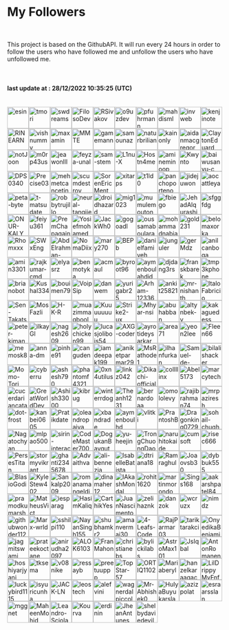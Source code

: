 <h1>My Followers</h1><br><p>This project is based on the GithubAPI. It will run every 24 hours in order to follow the users who have followed me and unfollow the users who have unfollowed me.</p><br><h4>last update at : 28/12/2022 10:35:25 (UTC)</h4><br><a href="https://github.com/esin"><img src="https://github.com/esin.png" alt="esin" style="height:50px;width:50px;"/></a><a href="https://github.com/tmori"><img src="https://github.com/tmori.png" alt="tmori" style="height:50px;width:50px;"/></a><a href="https://github.com/swdreams"><img src="https://github.com/swdreams.png" alt="swdreams" style="height:50px;width:50px;"/></a><a href="https://github.com/FilosoDev"><img src="https://github.com/FilosoDev.png" alt="FilosoDev" style="height:50px;width:50px;"/></a><a href="https://github.com/RSivakov"><img src="https://github.com/RSivakov.png" alt="RSivakov" style="height:50px;width:50px;"/></a><a href="https://github.com/o9uzdev"><img src="https://github.com/o9uzdev.png" alt="o9uzdev" style="height:50px;width:50px;"/></a><a href="https://github.com/pfuhrmann"><img src="https://github.com/pfuhrmann.png" alt="pfuhrmann" style="height:50px;width:50px;"/></a><a href="https://github.com/mahdisml"><img src="https://github.com/mahdisml.png" alt="mahdisml" style="height:50px;width:50px;"/></a><a href="https://github.com/invweb"><img src="https://github.com/invweb.png" alt="invweb" style="height:50px;width:50px;"/></a><a href="https://github.com/kenjinote"><img src="https://github.com/kenjinote.png" alt="kenjinote" style="height:50px;width:50px;"/></a><a href="https://github.com/RINEARN"><img src="https://github.com/RINEARN.png" alt="RINEARN" style="height:50px;width:50px;"/></a><a href="https://github.com/vishnummv"><img src="https://github.com/vishnummv.png" alt="vishnummv" style="height:50px;width:50px;"/></a><a href="https://github.com/maxamin"><img src="https://github.com/maxamin.png" alt="maxamin" style="height:50px;width:50px;"/></a><a href="https://github.com/MMTE"><img src="https://github.com/MMTE.png" alt="MMTE" style="height:50px;width:50px;"/></a><a href="https://github.com/gamemann"><img src="https://github.com/gamemann.png" alt="gamemann" style="height:50px;width:50px;"/></a><a href="https://github.com/samounaz"><img src="https://github.com/samounaz.png" alt="samounaz" style="height:50px;width:50px;"/></a><a href="https://github.com/naturbrilian"><img src="https://github.com/naturbrilian.png" alt="naturbrilian" style="height:50px;width:50px;"/></a><a href="https://github.com/kainonly"><img src="https://github.com/kainonly.png" alt="kainonly" style="height:50px;width:50px;"/></a><a href="https://github.com/aidanmacgregor"><img src="https://github.com/aidanmacgregor.png" alt="aidanmacgregor" style="height:50px;width:50px;"/></a><a href="https://github.com/ClaytonEduard"><img src="https://github.com/ClaytonEduard.png" alt="ClaytonEduard" style="height:50px;width:50px;"/></a><a href="https://github.com/notJoon"><img src="https://github.com/notJoon.png" alt="notJoon" style="height:50px;width:50px;"/></a><a href="https://github.com/m0rp43us"><img src="https://github.com/m0rp43us.png" alt="m0rp43us" style="height:50px;width:50px;"/></a><a href="https://github.com/jeawonlll"><img src="https://github.com/jeawonlll.png" alt="jeawonlll" style="height:50px;width:50px;"/></a><a href="https://github.com/feyza-unal"><img src="https://github.com/feyza-unal.png" alt="feyza-unal" style="height:50px;width:50px;"/></a><a href="https://github.com/sam-stem"><img src="https://github.com/sam-stem.png" alt="sam-stem" style="height:50px;width:50px;"/></a><a href="https://github.com/L1nu-X"><img src="https://github.com/L1nu-X.png" alt="L1nu-X" style="height:50px;width:50px;"/></a><a href="https://github.com/Hostn4me"><img src="https://github.com/Hostn4me.png" alt="Hostn4me" style="height:50px;width:50px;"/></a><a href="https://github.com/amineminoop"><img src="https://github.com/amineminoop.png" alt="amineminoop" style="height:50px;width:50px;"/></a><a href="https://github.com/Kwynto"><img src="https://github.com/Kwynto.png" alt="Kwynto" style="height:50px;width:50px;"/></a><a href="https://github.com/baiwusanyu-c"><img src="https://github.com/baiwusanyu-c.png" alt="baiwusanyu-c" style="height:50px;width:50px;"/></a><a href="https://github.com/DPS0340"><img src="https://github.com/DPS0340.png" alt="DPS0340" style="height:50px;width:50px;"/></a><a href="https://github.com/Precise03"><img src="https://github.com/Precise03.png" alt="Precise03" style="height:50px;width:50px;"/></a><a href="https://github.com/mehmetcancetin"><img src="https://github.com/mehmetcancetin.png" alt="mehmetcancetin" style="height:50px;width:50px;"/></a><a href="https://github.com/scumdestroy"><img src="https://github.com/scumdestroy.png" alt="scumdestroy" style="height:50px;width:50px;"/></a><a href="https://github.com/SorenEricMent"><img src="https://github.com/SorenEricMent.png" alt="SorenEricMent" style="height:50px;width:50px;"/></a><a href="https://github.com/xitarps"><img src="https://github.com/xitarps.png" alt="xitarps" style="height:50px;width:50px;"/></a><a href="https://github.com/t1ld0"><img src="https://github.com/t1ld0.png" alt="t1ld0" style="height:50px;width:50px;"/></a><a href="https://github.com/panchoporteno"><img src="https://github.com/panchoporteno.png" alt="panchoporteno" style="height:50px;width:50px;"/></a><a href="https://github.com/jidejuwon"><img src="https://github.com/jidejuwon.png" alt="jidejuwon" style="height:50px;width:50px;"/></a><a href="https://github.com/aocattleya"><img src="https://github.com/aocattleya.png" alt="aocattleya" style="height:50px;width:50px;"/></a><a href="https://github.com/peta-byte"><img src="https://github.com/peta-byte.png" alt="peta-byte" style="height:50px;width:50px;"/></a><a href="https://github.com/t-matsudate"><img src="https://github.com/t-matsudate.png" alt="t-matsudate" style="height:50px;width:50px;"/></a><a href="https://github.com/robbytrujillo"><img src="https://github.com/robbytrujillo.png" alt="robbytrujillo" style="height:50px;width:50px;"/></a><a href="https://github.com/neural-tangjie"><img src="https://github.com/neural-tangjie.png" alt="neural-tangjie" style="height:50px;width:50px;"/></a><a href="https://github.com/droidhazard"><img src="https://github.com/droidhazard.png" alt="droidhazard" style="height:50px;width:50px;"/></a><a href="https://github.com/mig1023"><img src="https://github.com/mig1023.png" alt="mig1023" style="height:50px;width:50px;"/></a><a href="https://github.com/mumulemouton"><img src="https://github.com/mumulemouton.png" alt="mumulemouton" style="height:50px;width:50px;"/></a><a href="https://github.com/fbiego"><img src="https://github.com/fbiego.png" alt="fbiego" style="height:50px;width:50px;"/></a><a href="https://github.com/JehadAlqurashi"><img src="https://github.com/JehadAlqurashi.png" alt="JehadAlqurashi" style="height:50px;width:50px;"/></a><a href="https://github.com/sfggfdg"><img src="https://github.com/sfggfdg.png" alt="sfggfdg" style="height:50px;width:50px;"/></a><a href="https://github.com/ONUR-KALYONCU"><img src="https://github.com/ONUR-KALYONCU.png" alt="ONUR-KALYONCU" style="height:50px;width:50px;"/></a><a href="https://github.com/feiyu361"><img src="https://github.com/feiyu361.png" alt="feiyu361" style="height:50px;width:50px;"/></a><a href="https://github.com/PremChapagain"><img src="https://github.com/PremChapagain.png" alt="PremChapagain" style="height:50px;width:50px;"/></a><a href="https://github.com/Yosiefmohamed"><img src="https://github.com/Yosiefmohamed.png" alt="Yosiefmohamed" style="height:50px;width:50px;"/></a><a href="https://github.com/JackWh0"><img src="https://github.com/JackWh0.png" alt="JackWh0" style="height:50px;width:50px;"/></a><a href="https://github.com/gogoadl"><img src="https://github.com/gogoadl.png" alt="gogoadl" style="height:50px;width:50px;"/></a><a href="https://github.com/oussamaboularak"><img src="https://github.com/oussamaboularak.png" alt="oussamaboularak" style="height:50px;width:50px;"/></a><a href="https://github.com/mohammadnabia"><img src="https://github.com/mohammadnabia.png" alt="mohammadnabia" style="height:50px;width:50px;"/></a><a href="https://github.com/gold231"><img src="https://github.com/gold231.png" alt="gold231" style="height:50px;width:50px;"/></a><a href="https://github.com/belomaxorka"><img src="https://github.com/belomaxorka.png" alt="belomaxorka" style="height:50px;width:50px;"/></a><a href="https://github.com/Rhomxxx"><img src="https://github.com/Rhomxxx.png" alt="Rhomxxx" style="height:50px;width:50px;"/></a><a href="https://github.com/SWxEng"><img src="https://github.com/SWxEng.png" alt="SWxEng" style="height:50px;width:50px;"/></a><a href="https://github.com/AbdElrahman-Rafaat-Amer"><img src="https://github.com/AbdElrahman-Rafaat-Amer.png" alt="AbdElrahman-Rafaat-Amer" style="height:50px;width:50px;"/></a><a href="https://github.com/NomaDiix"><img src="https://github.com/NomaDiix.png" alt="NomaDiix" style="height:50px;width:50px;"/></a><a href="https://github.com/mary270"><img src="https://github.com/mary270.png" alt="mary270" style="height:50px;width:50px;"/></a><a href="https://github.com/BEPb"><img src="https://github.com/BEPb.png" alt="BEPb" style="height:50px;width:50px;"/></a><a href="https://github.com/danielfamiyeh"><img src="https://github.com/danielfamiyeh.png" alt="danielfamiyeh" style="height:50px;width:50px;"/></a><a href="https://github.com/junguler"><img src="https://github.com/junguler.png" alt="junguler" style="height:50px;width:50px;"/></a><a href="https://github.com/gerMdz"><img src="https://github.com/gerMdz.png" alt="gerMdz" style="height:50px;width:50px;"/></a><a href="https://github.com/anilcanboga"><img src="https://github.com/anilcanboga.png" alt="anilcanboga" style="height:50px;width:50px;"/></a><a href="https://github.com/amin3301"><img src="https://github.com/amin3301.png" alt="amin3301" style="height:50px;width:50px;"/></a><a href="https://github.com/rajkumar-cmd"><img src="https://github.com/rajkumar-cmd.png" alt="rajkumar-cmd" style="height:50px;width:50px;"/></a><a href="https://github.com/elyasrz"><img src="https://github.com/elyasrz.png" alt="elyasrz" style="height:50px;width:50px;"/></a><a href="https://github.com/benmotyka"><img src="https://github.com/benmotyka.png" alt="benmotyka" style="height:50px;width:50px;"/></a><a href="https://github.com/acmaul"><img src="https://github.com/acmaul.png" alt="acmaul" style="height:50px;width:50px;"/></a><a href="https://github.com/byroot96"><img src="https://github.com/byroot96.png" alt="byroot96" style="height:50px;width:50px;"/></a><a href="https://github.com/aymenboulahdid"><img src="https://github.com/aymenboulahdid.png" alt="aymenboulahdid" style="height:50px;width:50px;"/></a><a href="https://github.com/djdang3rs"><img src="https://github.com/djdang3rs.png" alt="djdang3rs" style="height:50px;width:50px;"/></a><a href="https://github.com/franskbarek"><img src="https://github.com/franskbarek.png" alt="franskbarek" style="height:50px;width:50px;"/></a><a href="https://github.com/tmp3kphone"><img src="https://github.com/tmp3kphone.png" alt="tmp3kphone" style="height:50px;width:50px;"/></a><a href="https://github.com/brianobot"><img src="https://github.com/brianobot.png" alt="brianobot" style="height:50px;width:50px;"/></a><a href="https://github.com/Kushal334"><img src="https://github.com/Kushal334.png" alt="Kushal334" style="height:50px;width:50px;"/></a><a href="https://github.com/bouimen79"><img src="https://github.com/bouimen79.png" alt="bouimen79" style="height:50px;width:50px;"/></a><a href="https://github.com/VoipSip"><img src="https://github.com/VoipSip.png" alt="VoipSip" style="height:50px;width:50px;"/></a><a href="https://github.com/danwem"><img src="https://github.com/danwem.png" alt="danwem" style="height:50px;width:50px;"/></a><a href="https://github.com/yurigabr25"><img src="https://github.com/yurigabr25.png" alt="yurigabr25" style="height:50px;width:50px;"/></a><a href="https://github.com/Arham-12336"><img src="https://github.com/Arham-12336.png" alt="Arham-12336" style="height:50px;width:50px;"/></a><a href="https://github.com/ankit25821"><img src="https://github.com/ankit25821.png" alt="ankit25821" style="height:50px;width:50px;"/></a><a href="https://github.com/mr-nishanth"><img src="https://github.com/mr-nishanth.png" alt="mr-nishanth" style="height:50px;width:50px;"/></a><a href="https://github.com/ItaloFabricio"><img src="https://github.com/ItaloFabricio.png" alt="ItaloFabricio" style="height:50px;width:50px;"/></a><a href="https://github.com/Sen-Takatsuki"><img src="https://github.com/Sen-Takatsuki.png" alt="Sen-Takatsuki" style="height:50px;width:50px;"/></a><a href="https://github.com/MosFazli"><img src="https://github.com/MosFazli.png" alt="MosFazli" style="height:50px;width:50px;"/></a><a href="https://github.com/H-K-R"><img src="https://github.com/H-K-R.png" alt="H-K-R" style="height:50px;width:50px;"/></a><a href="https://github.com/muazimmaqbool"><img src="https://github.com/muazimmaqbool.png" alt="muazimmaqbool" style="height:50px;width:50px;"/></a><a href="https://github.com/Kuuuuuuuu"><img src="https://github.com/Kuuuuuuuu.png" alt="Kuuuuuuuu" style="height:50px;width:50px;"/></a><a href="https://github.com/Strike2-ux"><img src="https://github.com/Strike2-ux.png" alt="Strike2-ux" style="height:50px;width:50px;"/></a><a href="https://github.com/Mhyar-nsi"><img src="https://github.com/Mhyar-nsi.png" alt="Mhyar-nsi" style="height:50px;width:50px;"/></a><a href="https://github.com/abuhabban"><img src="https://github.com/abuhabban.png" alt="abuhabban" style="height:50px;width:50px;"/></a><a href="https://github.com/altynbek-y"><img src="https://github.com/altynbek-y.png" alt="altynbek-y" style="height:50px;width:50px;"/></a><a href="https://github.com/kakaguedess"><img src="https://github.com/kakaguedess.png" alt="kakaguedess" style="height:50px;width:50px;"/></a><a href="https://github.com/peter-kimanzi"><img src="https://github.com/peter-kimanzi.png" alt="peter-kimanzi" style="height:50px;width:50px;"/></a><a href="https://github.com/ilkayGl"><img src="https://github.com/ilkayGl.png" alt="ilkayGl" style="height:50px;width:50px;"/></a><a href="https://github.com/nagesh2609"><img src="https://github.com/nagesh2609.png" alt="nagesh2609" style="height:50px;width:50px;"/></a><a href="https://github.com/holychicken99"><img src="https://github.com/holychicken99.png" alt="holychicken99" style="height:50px;width:50px;"/></a><a href="https://github.com/lucasjolibois54"><img src="https://github.com/lucasjolibois54.png" alt="lucasjolibois54" style="height:50px;width:50px;"/></a><a href="https://github.com/AXG-coder"><img src="https://github.com/AXG-coder.png" alt="AXG-coder" style="height:50px;width:50px;"/></a><a href="https://github.com/ayrotideysarkar"><img src="https://github.com/ayrotideysarkar.png" alt="ayrotideysarkar" style="height:50px;width:50px;"/></a><a href="https://github.com/area71"><img src="https://github.com/area71.png" alt="area71" style="height:50px;width:50px;"/></a><a href="https://github.com/yeon2lee"><img src="https://github.com/yeon2lee.png" alt="yeon2lee" style="height:50px;width:50px;"/></a><a href="https://github.com/Fleen66"><img src="https://github.com/Fleen66.png" alt="Fleen66" style="height:50px;width:50px;"/></a><a href="https://github.com/memosk8"><img src="https://github.com/memosk8.png" alt="memosk8" style="height:50px;width:50px;"/></a><a href="https://github.com/anna-dm"><img src="https://github.com/anna-dm.png" alt="anna-dm" style="height:50px;width:50px;"/></a><a href="https://github.com/pinhe91"><img src="https://github.com/pinhe91.png" alt="pinhe91" style="height:50px;width:50px;"/></a><a href="https://github.com/canguden"><img src="https://github.com/canguden.png" alt="canguden" style="height:50px;width:50px;"/></a><a href="https://github.com/iamdeepak199"><img src="https://github.com/iamdeepak199.png" alt="iamdeepak199" style="height:50px;width:50px;"/></a><a href="https://github.com/aniketparmar29"><img src="https://github.com/aniketparmar29.png" alt="aniketparmar29" style="height:50px;width:50px;"/></a><a href="https://github.com/MsRathode1"><img src="https://github.com/MsRathode1.png" alt="MsRathode1" style="height:50px;width:50px;"/></a><a href="https://github.com/ilhanfurkan"><img src="https://github.com/ilhanfurkan.png" alt="ilhanfurkan" style="height:50px;width:50px;"/></a><a href="https://github.com/Samuel-de-Oliveira"><img src="https://github.com/Samuel-de-Oliveira.png" alt="Samuel-de-Oliveira" style="height:50px;width:50px;"/></a><a href="https://github.com/bilalishacker"><img src="https://github.com/bilalishacker.png" alt="bilalishacker" style="height:50px;width:50px;"/></a><a href="https://github.com/Momo-Tori"><img src="https://github.com/Momo-Tori.png" alt="Momo-Tori" style="height:50px;width:50px;"/></a><a href="https://github.com/cyberru"><img src="https://github.com/cyberru.png" alt="cyberru" style="height:50px;width:50px;"/></a><a href="https://github.com/ashesh790"><img src="https://github.com/ashesh790.png" alt="ashesh790" style="height:50px;width:50px;"/></a><a href="https://github.com/phantomf4321"><img src="https://github.com/phantomf4321.png" alt="phantomf4321" style="height:50px;width:50px;"/></a><a href="https://github.com/0xn4utilus"><img src="https://github.com/0xn4utilus.png" alt="0xn4utilus" style="height:50px;width:50px;"/></a><a href="https://github.com/linkz042"><img src="https://github.com/linkz042.png" alt="linkz042" style="height:50px;width:50px;"/></a><a href="https://github.com/Dikachi-official"><img src="https://github.com/Dikachi-official.png" alt="Dikachi-official" style="height:50px;width:50px;"/></a><a href="https://github.com/collllinx"><img src="https://github.com/collllinx.png" alt="collllinx" style="height:50px;width:50px;"/></a><a href="https://github.com/Abel5173"><img src="https://github.com/Abel5173.png" alt="Abel5173" style="height:50px;width:50px;"/></a><a href="https://github.com/marcytech"><img src="https://github.com/marcytech.png" alt="marcytech" style="height:50px;width:50px;"/></a><a href="https://github.com/cucerdariancatalin"><img src="https://github.com/cucerdariancatalin.png" alt="cucerdariancatalin" style="height:50px;width:50px;"/></a><a href="https://github.com/GreatWorldDev"><img src="https://github.com/GreatWorldDev.png" alt="GreatWorldDev" style="height:50px;width:50px;"/></a><a href="https://github.com/Ashish33000"><img src="https://github.com/Ashish33000.png" alt="Ashish33000" style="height:50px;width:50px;"/></a><a href="https://github.com/kibrug"><img src="https://github.com/kibrug.png" alt="kibrug" style="height:50px;width:50px;"/></a><a href="https://github.com/winterrdog"><img src="https://github.com/winterrdog.png" alt="winterrdog" style="height:50px;width:50px;"/></a><a href="https://github.com/Theanh1231"><img src="https://github.com/Theanh1231.png" alt="Theanh1231" style="height:50px;width:50px;"/></a><a href="https://github.com/bernardoaa"><img src="https://github.com/bernardoaa.png" alt="bernardoaa" style="height:50px;width:50px;"/></a><a href="https://github.com/omololevy"><img src="https://github.com/omololevy.png" alt="omololevy" style="height:50px;width:50px;"/></a><a href="https://github.com/rajibrahman74"><img src="https://github.com/rajibrahman74.png" alt="rajibrahman74" style="height:50px;width:50px;"/></a><a href="https://github.com/mrpaziresh"><img src="https://github.com/mrpaziresh.png" alt="mrpaziresh" style="height:50px;width:50px;"/></a><a href="https://github.com/dot-frost"><img src="https://github.com/dot-frost.png" alt="dot-frost" style="height:50px;width:50px;"/></a><a href="https://github.com/kanbei0605"><img src="https://github.com/kanbei0605.png" alt="kanbei0605" style="height:50px;width:50px;"/></a><a href="https://github.com/Pratikdate"><img src="https://github.com/Pratikdate.png" alt="Pratikdate" style="height:50px;width:50px;"/></a><a href="https://github.com/oleandropaiva"><img src="https://github.com/oleandropaiva.png" alt="oleandropaiva" style="height:50px;width:50px;"/></a><a href="https://github.com/xbandrade"><img src="https://github.com/xbandrade.png" alt="xbandrade" style="height:50px;width:50px;"/></a><a href="https://github.com/aymenboulhd"><img src="https://github.com/aymenboulhd.png" alt="aymenboulhd" style="height:50px;width:50px;"/></a><a href="https://github.com/vlitki"><img src="https://github.com/vlitki.png" alt="vlitki" style="height:50px;width:50px;"/></a><a href="https://github.com/PrantoshB"><img src="https://github.com/PrantoshB.png" alt="PrantoshB" style="height:50px;width:50px;"/></a><a href="https://github.com/Dragonking0729"><img src="https://github.com/Dragonking0729.png" alt="Dragonking0729" style="height:50px;width:50px;"/></a><a href="https://github.com/sohail-chughtai"><img src="https://github.com/sohail-chughtai.png" alt="sohail-chughtai" style="height:50px;width:50px;"/></a><a href="https://github.com/Nagatochyan"><img src="https://github.com/Nagatochyan.png" alt="Nagatochyan" style="height:50px;width:50px;"/></a><a href="https://github.com/mlpao500"><img src="https://github.com/mlpao500.png" alt="mlpao500" style="height:50px;width:50px;"/></a><a href="https://github.com/sirin-interact"><img src="https://github.com/sirin-interact.png" alt="sirin-interact" style="height:50px;width:50px;"/></a><a href="https://github.com/CodeMaster7000"><img src="https://github.com/CodeMaster7000.png" alt="CodeMaster7000" style="height:50px;width:50px;"/></a><a href="https://github.com/DogukanBaygut"><img src="https://github.com/DogukanBaygut.png" alt="DogukanBaygut" style="height:50px;width:50px;"/></a><a href="https://github.com/yu-heejin"><img src="https://github.com/yu-heejin.png" alt="yu-heejin" style="height:50px;width:50px;"/></a><a href="https://github.com/TrongChuongDao"><img src="https://github.com/TrongChuongDao.png" alt="TrongChuongDao" style="height:50px;width:50px;"/></a><a href="https://github.com/naruhitokaide"><img src="https://github.com/naruhitokaide.png" alt="naruhitokaide" style="height:50px;width:50px;"/></a><a href="https://github.com/cumsoft"><img src="https://github.com/cumsoft.png" alt="cumsoft" style="height:50px;width:50px;"/></a><a href="https://github.com/risec666"><img src="https://github.com/risec666.png" alt="risec666" style="height:50px;width:50px;"/></a><a href="https://github.com/PersesTitan"><img src="https://github.com/PersesTitan.png" alt="PersesTitan" style="height:50px;width:50px;"/></a><a href="https://github.com/stormyvikrant"><img src="https://github.com/stormyvikrant.png" alt="stormyvikrant" style="height:50px;width:50px;"/></a><a href="https://github.com/ghanti2345678"><img src="https://github.com/ghanti2345678.png" alt="ghanti2345678" style="height:50px;width:50px;"/></a><a href="https://github.com/Advaithva"><img src="https://github.com/Advaithva.png" alt="Advaithva" style="height:50px;width:50px;"/></a><a href="https://github.com/ali-bennezia"><img src="https://github.com/ali-bennezia.png" alt="ali-bennezia" style="height:50px;width:50px;"/></a><a href="https://github.com/IsabelleBatista"><img src="https://github.com/IsabelleBatista.png" alt="IsabelleBatista" style="height:50px;width:50px;"/></a><a href="https://github.com/dtriana18"><img src="https://github.com/dtriana18.png" alt="dtriana18" style="height:50px;width:50px;"/></a><a href="https://github.com/Ramraghul"><img src="https://github.com/Ramraghul.png" alt="Ramraghul" style="height:50px;width:50px;"/></a><a href="https://github.com/Joaovsb30"><img src="https://github.com/Joaovsb30.png" alt="Joaovsb30" style="height:50px;width:50px;"/></a><a href="https://github.com/dybbuk555"><img src="https://github.com/dybbuk555.png" alt="dybbuk555" style="height:50px;width:50px;"/></a><a href="https://github.com/BlasioGodi"><img src="https://github.com/BlasioGodi.png" alt="BlasioGodi" style="height:50px;width:50px;"/></a><a href="https://github.com/KyleStew402"><img src="https://github.com/KyleStew402.png" alt="KyleStew402" style="height:50px;width:50px;"/></a><a href="https://github.com/Sankalp2009"><img src="https://github.com/Sankalp2009.png" alt="Sankalp2009" style="height:50px;width:50px;"/></a><a href="https://github.com/romanamangeldiev"><img src="https://github.com/romanamangeldiev.png" alt="romanamangeldiev" style="height:50px;width:50px;"/></a><a href="https://github.com/dinamaher12"><img src="https://github.com/dinamaher12.png" alt="dinamaher12" style="height:50px;width:50px;"/></a><a href="https://github.com/IAkashMondal"><img src="https://github.com/IAkashMondal.png" alt="IAkashMondal" style="height:50px;width:50px;"/></a><a href="https://github.com/rohit1620"><img src="https://github.com/rohit1620.png" alt="rohit1620" style="height:50px;width:50px;"/></a><a href="https://github.com/martinmorondo"><img src="https://github.com/martinmorondo.png" alt="martinmorondo" style="height:50px;width:50px;"/></a><a href="https://github.com/Sings168"><img src="https://github.com/Sings168.png" alt="Sings168" style="height:50px;width:50px;"/></a><a href="https://github.com/aakarshpatel84"><img src="https://github.com/aakarshpatel84.png" alt="aakarshpatel84" style="height:50px;width:50px;"/></a><a href="https://github.com/pramodkumarsharma0754"><img src="https://github.com/pramodkumarsharma0754.png" alt="pramodkumarsharma0754" style="height:50px;width:50px;"/></a><a href="https://github.com/MatheusVict"><img src="https://github.com/MatheusVict.png" alt="MatheusVict" style="height:50px;width:50px;"/></a><a href="https://github.com/iesparag"><img src="https://github.com/iesparag.png" alt="iesparag" style="height:50px;width:50px;"/></a><a href="https://github.com/HasimKaliq"><img src="https://github.com/HasimKaliq.png" alt="HasimKaliq" style="height:50px;width:50px;"/></a><a href="https://github.com/CarthikYes"><img src="https://github.com/CarthikYes.png" alt="CarthikYes" style="height:50px;width:50px;"/></a><a href="https://github.com/JuanNascimentoSouza"><img src="https://github.com/JuanNascimentoSouza.png" alt="JuanNascimentoSouza" style="height:50px;width:50px;"/></a><a href="https://github.com/zelihaznk"><img src="https://github.com/zelihaznk.png" alt="zelihaznk" style="height:50px;width:50px;"/></a><a href="https://github.com/danzok"><img src="https://github.com/danzok.png" alt="danzok" style="height:50px;width:50px;"/></a><a href="https://github.com/wcruzx"><img src="https://github.com/wcruzx.png" alt="wcruzx" style="height:50px;width:50px;"/></a><a href="https://github.com/nimdz"><img src="https://github.com/nimdz.png" alt="nimdz" style="height:50px;width:50px;"/></a><a href="https://github.com/githubwonder1128"><img src="https://github.com/githubwonder1128.png" alt="githubwonder1128" style="height:50px;width:50px;"/></a><a href="https://github.com/Marx-wrld"><img src="https://github.com/Marx-wrld.png" alt="Marx-wrld" style="height:50px;width:50px;"/></a><a href="https://github.com/sshilpi110"><img src="https://github.com/sshilpi110.png" alt="sshilpi110" style="height:50px;width:50px;"/></a><a href="https://github.com/NayanSingh155"><img src="https://github.com/NayanSingh155.png" alt="NayanSingh155" style="height:50px;width:50px;"/></a><a href="https://github.com/shubhamkr2"><img src="https://github.com/shubhamkr2.png" alt="shubhamkr2" style="height:50px;width:50px;"/></a><a href="https://github.com/amanvermai30"><img src="https://github.com/amanvermai30.png" alt="amanvermai30" style="height:50px;width:50px;"/></a><a href="https://github.com/4-Leafs-Code"><img src="https://github.com/4-Leafs-Code.png" alt="4-Leafs-Code" style="height:50px;width:50px;"/></a><a href="https://github.com/RajParmar03"><img src="https://github.com/RajParmar03.png" alt="RajParmar03" style="height:50px;width:50px;"/></a><a href="https://github.com/tariktarakci"><img src="https://github.com/tariktarakci.png" alt="tariktarakci" style="height:50px;width:50px;"/></a><a href="https://github.com/OnyedikaBenjamin"><img src="https://github.com/OnyedikaBenjamin.png" alt="OnyedikaBenjamin" style="height:50px;width:50px;"/></a><a href="https://github.com/jagmitswami"><img src="https://github.com/jagmitswami.png" alt="jagmitswami" style="height:50px;width:50px;"/></a><a href="https://github.com/prateekoctane"><img src="https://github.com/prateekoctane.png" alt="prateekoctane" style="height:50px;width:50px;"/></a><a href="https://github.com/anirudha2097"><img src="https://github.com/anirudha2097.png" alt="anirudha2097" style="height:50px;width:50px;"/></a><a href="https://github.com/ALOK6103"><img src="https://github.com/ALOK6103.png" alt="ALOK6103" style="height:50px;width:50px;"/></a><a href="https://github.com/FranMahon"><img src="https://github.com/FranMahon.png" alt="FranMahon" style="height:50px;width:50px;"/></a><a href="https://github.com/christianebs"><img src="https://github.com/christianebs.png" alt="christianebs" style="height:50px;width:50px;"/></a><a href="https://github.com/bylickilabs"><img src="https://github.com/bylickilabs.png" alt="bylickilabs" style="height:50px;width:50px;"/></a><a href="https://github.com/AstroMax101"><img src="https://github.com/AstroMax101.png" alt="AstroMax101" style="height:50px;width:50px;"/></a><a href="https://github.com/JsIqbal"><img src="https://github.com/JsIqbal.png" alt="JsIqbal" style="height:50px;width:50px;"/></a><a href="https://github.com/AntonRomanenkov"><img src="https://github.com/AntonRomanenkov.png" alt="AntonRomanenkov" style="height:50px;width:50px;"/></a><a href="https://github.com/hoshiyarjyani"><img src="https://github.com/hoshiyarjyani.png" alt="hoshiyarjyani" style="height:50px;width:50px;"/></a><a href="https://github.com/tksema"><img src="https://github.com/tksema.png" alt="tksema" style="height:50px;width:50px;"/></a><a href="https://github.com/v08nike"><img src="https://github.com/v08nike.png" alt="v08nike" style="height:50px;width:50px;"/></a><a href="https://github.com/ressayb"><img src="https://github.com/ressayb.png" alt="ressayb" style="height:50px;width:50px;"/></a><a href="https://github.com/preetuuppp"><img src="https://github.com/preetuuppp.png" alt="preetuuppp" style="height:50px;width:50px;"/></a><a href="https://github.com/TopStar-57"><img src="https://github.com/TopStar-57.png" alt="TopStar-57" style="height:50px;width:50px;"/></a><a href="https://github.com/ORTIQ1102"><img src="https://github.com/ORTIQ1102.png" alt="ORTIQ1102" style="height:50px;width:50px;"/></a><a href="https://github.com/Mariaberyl"><img src="https://github.com/Mariaberyl.png" alt="Mariaberyl" style="height:50px;width:50px;"/></a><a href="https://github.com/hanzelkaraagac"><img src="https://github.com/hanzelkaraagac.png" alt="hanzelkaraagac" style="height:50px;width:50px;"/></a><a href="https://github.com/LilDrippyMyFnf"><img src="https://github.com/LilDrippyMyFnf.png" alt="LilDrippyMyFnf" style="height:50px;width:50px;"/></a><a href="https://github.com/luckybird1115"><img src="https://github.com/luckybird1115.png" alt="luckybird1115" style="height:50px;width:50px;"/></a><a href="https://github.com/isyuricunha"><img src="https://github.com/isyuricunha.png" alt="isyuricunha" style="height:50px;width:50px;"/></a><a href="https://github.com/JACK-LN"><img src="https://github.com/JACK-LN.png" alt="JACK-LN" style="height:50px;width:50px;"/></a><a href="https://github.com/leostech"><img src="https://github.com/leostech.png" alt="leostech" style="height:50px;width:50px;"/></a><a href="https://github.com/alefvini"><img src="https://github.com/alefvini.png" alt="alefvini" style="height:50px;width:50px;"/></a><a href="https://github.com/wagnerdalpiccol"><img src="https://github.com/wagnerdalpiccol.png" alt="wagnerdalpiccol" style="height:50px;width:50px;"/></a><a href="https://github.com/Mr-Abhishek0"><img src="https://github.com/Mr-Abhishek0.png" alt="Mr-Abhishek0" style="height:50px;width:50px;"/></a><a href="https://github.com/HulyaBuyukarslan"><img src="https://github.com/HulyaBuyukarslan.png" alt="HulyaBuyukarslan" style="height:50px;width:50px;"/></a><a href="https://github.com/azizpolat"><img src="https://github.com/azizpolat.png" alt="azizpolat" style="height:50px;width:50px;"/></a><a href="https://github.com/esraarsslan"><img src="https://github.com/esraarsslan.png" alt="esraarsslan" style="height:50px;width:50px;"/></a><a href="https://github.com/mggnet"><img src="https://github.com/mggnet.png" alt="mggnet" style="height:50px;width:50px;"/></a><a href="https://github.com/MaheenMohid"><img src="https://github.com/MaheenMohid.png" alt="MaheenMohid" style="height:50px;width:50px;"/></a><a href="https://github.com/Leandro-Sciola"><img src="https://github.com/Leandro-Sciola.png" alt="Leandro-Sciola" style="height:50px;width:50px;"/></a><a href="https://github.com/Kourva"><img src="https://github.com/Kourva.png" alt="Kourva" style="height:50px;width:50px;"/></a><a href="https://github.com/erdinin"><img src="https://github.com/erdinin.png" alt="erdinin" style="height:50px;width:50px;"/></a><a href="https://github.com/JheanAntunes"><img src="https://github.com/JheanAntunes.png" alt="JheanAntunes" style="height:50px;width:50px;"/></a><a href="https://github.com/shelbydaviedevilshelbydevil"><img src="https://github.com/shelbydaviedevilshelbydevil.png" alt="shelbydaviedevilshelbydevil" style="height:50px;width:50px;"/></a>